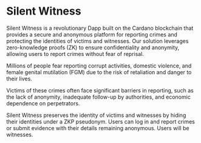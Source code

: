 # Silent Witness

Silent Witness is a revolutionary Dapp built on the Cardano blockchain that provides a secure and anonymous platform for reporting crimes and protecting the identities of victims and witnesses. Our solution leverages zero-knowledge proofs (ZK) to ensure confidentiality and anonymity, allowing users to report crimes without fear of reprisal.

Millions of people fear reporting corrupt activities, domestic violence, and female genital mutilation (FGM) due to the risk of retaliation and danger to their lives.

Victims of these crimes often face significant barriers in reporting, such as the lack of anonymity, inadequate follow-up by authorities, and economic dependence on perpetrators.

Silent Witness preserves the identity of victims and witnesses by hiding their identities under a ZKP pseudonym. Users can log in and report crimes or submit evidence with their details remaining anonymous. Users will be witnesses.
